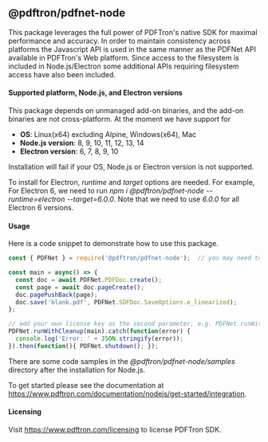 ## @pdftron/pdfnet-node

This package leverages the full power of PDFTron's native SDK for maximal performance and accuracy. In order to maintain consistency across platforms the Javascript API is used in the same manner as the PDFNet API available in PDFTron's Web platform. Since access to the filesystem is included in Node.js/Electron some additional APIs requiring filesystem access have also been included.

#### Supported platform, Node.js, and Electron versions
This package depends on unmanaged add-on binaries, and the add-on binaries are not cross-platform. At the moment we have support for
  * **OS**: Linux(x64) excluding Alpine, Windows(x64), Mac
  * **Node.js version**: 8, 9, 10, 11, 12, 13, 14
  * **Electron version**: 6, 7, 8, 9, 10
 
Installation will fail if your OS, Node.js or Electron version is not supported.

To install for Electron, *runtime* and *target* options are needed. For example, For Electron 6, we need to run  *npm i @pdftron/pdfnet-node --runtime=electron --target=6.0.0*. Note that we need to use *6.0.0* for all Electron 6 versions.

#### Usage
Here is a code snippet to demonstrate how to use this package.
```javascript
const { PDFNet } = require('@pdftron/pdfnet-node');  // you may need to set up NODE_PATH environment variable to make this work.

const main = async() => {
  const doc = await PDFNet.PDFDoc.create();
  const page = await doc.pageCreate();
  doc.pagePushBack(page);
  doc.save('blank.pdf', PDFNet.SDFDoc.SaveOptions.e_linearized);
};

// add your own license key as the second parameter, e.g. PDFNet.runWithCleanup(main, 'YOUR_LICENSE_KEY')
PDFNet.runWithCleanup(main).catch(function(error) {
  console.log('Error: ' + JSON.stringify(error));
}).then(function(){ PDFNet.shutdown(); });
```

There are some code samples in the *@pdftron/pdfnet-node/samples* directory after the installation for Node.js.

To get started please see the documentation at https://www.pdftron.com/documentation/nodejs/get-started/integration.

#### Licensing
Visit https://www.pdftron.com/licensing to license PDFTron SDK.